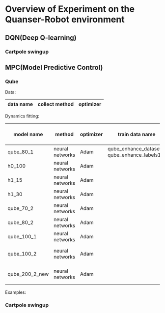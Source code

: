# Overview of Experiment on the Quanser-Robot environment

## DQN(Deep Q-learning)

### Cartpole swingup





## MPC(Model Predictive Control)

### Qube

Data:

| data name |  collect method  | optimizer |
|------|----------|-------------|

Dynamics fitting:

| model name |  method  | optimizer | train data name | train data type  | model architecture |
|------|----------|-------------|-----------|---------|--:|
|  qube_80_1    | neural networks         |   Adam          | qube_enhance_dataset1, qube_enhance_labels1          | enhance data  |  7* 70* 70* 6
|  h0_100    | neural networks         |   Adam          |           |   | 4 * 100 * 3   |
| h1_15     | neural networks        |    Adam        |           |   | 4 * 15 *3
| h1_30     |  neural networks  |  Adam     |      |  4 * 30 * 3
| qube_70_2     | neural networks   |  Adam     |      |  7 * 70 * 70 * 6
| qube_80_2    | neural networks   |  Adam     |      | 7 * 100 * 6
| qube_100_1     | neural networks   |  Adam     |      | 7 * 100 * 6
| qube_100_2     | neural networks   |  Adam     |      | 7 * 100 * 100 * 6
| qube_200_2_new     | neural networks   |  Adam     |      | 7 * 200 * 200 * 6


Examples:

### Cartpole swingup

